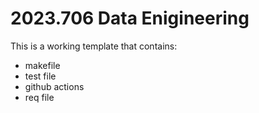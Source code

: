 # 2023.706 Data Enigineering
This is a working template that contains:
- makefile
- test file
- github actions
- req file
